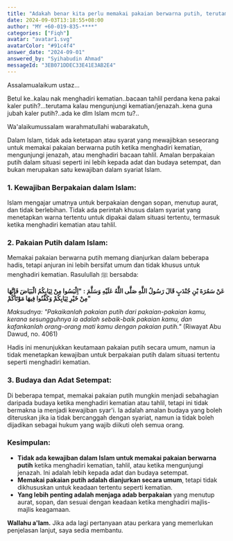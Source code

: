 ```yaml
---
title: "Adakah benar kita perlu memakai pakaian berwarna putih, terutama jubah, ketika menghadiri bacaan tahlil perdana di majlis kematian dalam Islam?"
date: 2024-09-03T13:18:55+08:00
author: "MY +60-019-835-****"
categories: ["Fiqh"]
avatar: "avatar1.svg"
avatarColor: "#91c4f4"
answer_date: "2024-09-01"
answered_by: "Syihabudin Ahmad"
messageId: "3EB071DDEC33E41E3AB2E4"
---
```


Assalamualaikum ustaz...

Betul ke..kalau nak menghadiri kematian..bacaan tahlil perdana kena pakai kaler putih?...terutama kalau mengunjungi kematian/jenazah..kena guna jubah kaler putih?..ada ke dlm Islam mcm tu?..

<!--more-->

Wa'alaikumussalam warahmatullahi wabarakatuh,

Dalam Islam, tidak ada ketetapan atau syarat yang mewajibkan seseorang untuk memakai pakaian berwarna putih ketika menghadiri kematian, mengunjungi jenazah, atau menghadiri bacaan tahlil. Amalan berpakaian putih dalam situasi seperti ini lebih kepada adat dan budaya setempat, dan bukan merupakan satu kewajiban dalam syariat Islam.

### 1. **Kewajiban Berpakaian dalam Islam:**

Islam mengajar umatnya untuk berpakaian dengan sopan, menutup aurat, dan tidak berlebihan. Tidak ada perintah khusus dalam syariat yang menetapkan warna tertentu untuk dipakai dalam situasi tertentu, termasuk ketika menghadiri kematian atau tahlil.

### 2. **Pakaian Putih dalam Islam:**

Memakai pakaian berwarna putih memang dianjurkan dalam beberapa hadis, tetapi anjuran ini lebih bersifat umum dan tidak khusus untuk menghadiri kematian. Rasulullah ﷺ bersabda:

**عَنْ سَمُرَةَ بْنِ جُنْدَبٍ قَالَ رَسُولُ اللَّهِ صَلَّى اللَّهُ عَلَيْهِ وَسَلَّمَ : "اِلْبَسُوا مِنْ ثِيَابِكُمُ الْبَيَاضَ فَإِنَّهَا مِنْ خَيْرِ ثِيَابِكُمْ وَكَفِّنُوا فِيهَا مَوْتَاكُمْ"**

_Maksudnya: "Pakaikanlah pakaian putih dari pakaian-pakaian kamu, kerana sesungguhnya ia adalah sebaik-baik pakaian kamu, dan kafankanlah orang-orang mati kamu dengan pakaian putih."_ 
(Riwayat Abu Dawud, no. 4061)

Hadis ini menunjukkan keutamaan pakaian putih secara umum, namun ia tidak menetapkan kewajiban untuk berpakaian putih dalam situasi tertentu seperti menghadiri kematian.

### 3. **Budaya dan Adat Setempat:**

Di beberapa tempat, memakai pakaian putih mungkin menjadi sebahagian daripada budaya ketika menghadiri kematian atau tahlil, tetapi ini tidak bermakna ia menjadi kewajiban syar'i. Ia adalah amalan budaya yang boleh diteruskan jika ia tidak bercanggah dengan syariat, namun ia tidak boleh dijadikan sebagai hukum yang wajib diikuti oleh semua orang.

### Kesimpulan:

- **Tidak ada kewajiban dalam Islam untuk memakai pakaian berwarna putih** ketika menghadiri kematian, tahlil, atau ketika mengunjungi jenazah. Ini adalah lebih kepada adat dan budaya setempat.
- **Memakai pakaian putih adalah dianjurkan secara umum**, tetapi tidak dikhususkan untuk keadaan tertentu seperti kematian.
- **Yang lebih penting adalah menjaga adab berpakaian** yang menutup aurat, sopan, dan sesuai dengan keadaan ketika menghadiri majlis-majlis keagamaan.

**Wallahu a'lam.** Jika ada lagi pertanyaan atau perkara yang memerlukan penjelasan lanjut, saya sedia membantu.
